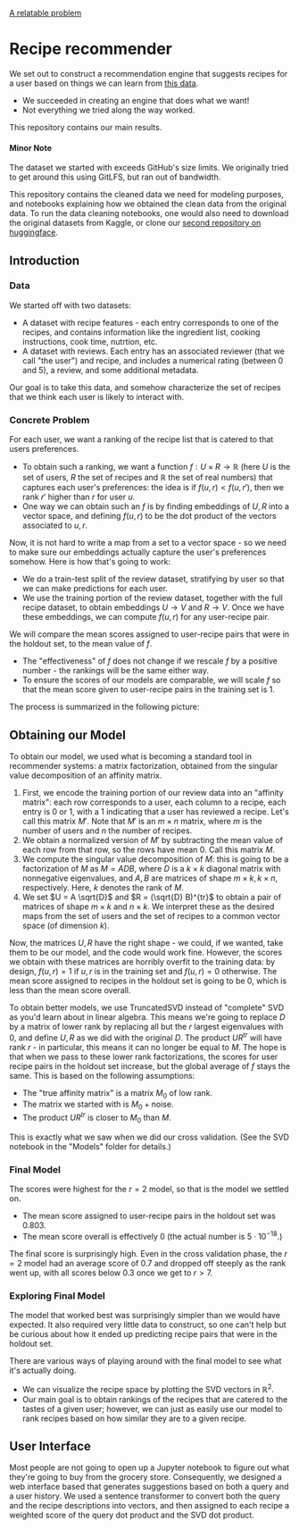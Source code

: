 [A relatable problem](https://www.youtube.com/watch?v=6edlBZ64TDk)

# Recipe recommender

We set out to construct a recommendation engine that suggests recipes for a user based on things we can learn from [this data](https://www.kaggle.com/datasets/irkaal/foodcom-recipes-and-reviews). 

* We succeeded in creating an engine that does what we want!
* Not everything we tried along the way worked.

This repository contains our main results.

#### Minor Note
The dataset we started with exceeds GitHub's size limits. We originally tried to get around this using GitLFS, but ran out of bandwidth.

This repository contains the cleaned data we need for modeling purposes, and notebooks explaining how we obtained the clean data from the original data. To run the data cleaning notebooks, one would also need to download the original datasets from Kaggle, or clone our [second repository on huggingface](https://huggingface.co/erdos-sp-2024-foodrecs/food-recs).


## Introduction 
### Data

We started off with two datasets:
* A dataset with recipe features - each entry corresponds to one of the recipes, and contains information like the ingredient list, cooking instructions, cook time, nutrtion, etc.
* A dataset with reviews. Each entry has an associated reviewer (that we call "the user") and recipe, and includes a numerical rating (between 0 and 5), a review, and some additional metadata.

 Our goal is to take this data, and somehow characterize the set of recipes that we think each user is likely to interact with. 


### Concrete Problem

For each user, we want a ranking of the recipe list that is catered to that users preferences.

* To obtain such a ranking, we want a function $f : U \times R \to \mathbb{R}$ (here $U$ is the set of users, $R$ the set of recipes and $\mathbb{R}$ the set of real numbers) that captures each user's preferences: the idea is if $f(u, r) < f(u,r')$, then we rank $r'$ higher than $r$ for user $u$.
* One way we can obtain such an $f$ is by finding embeddings of $U, R$ into a vector space, and defining $f(u,r)$ to be the dot product of the vectors associated to $u,r$.

Now, it is not hard to write a map from a set to a vector space - so we need to make sure our embeddings actually capture the user's preferences somehow. 
Here is how that's going to work:
* We do a train-test split of the review dataset, stratifying by user so that we can make predictions for each user.
* We use the training portion of the review dataset, together with the full recipe dataset, to obtain embeddings $U \to V$ and $R \to V$.
Once we have these embeddings, we can compute $f(u,r)$ for any user-recipe pair. 

We will compare the mean scores assigned to user-recipe pairs that were in the holdout set, to the mean value of $f$. 
* The "effectiveness" of $f$ does not change if we rescale $f$ by a positive number - the rankings will be the same either way.
* To ensure the scores of our models are comparable, we will scale $f$ so that the mean score given to user-recipe pairs in the training set is 1.

The process is summarized in the following picture:



## Obtaining our Model

To obtain our model, we used what is becoming a standard tool in recommender systems: a matrix factorization, obtained from the singular value decomposition of an affinity matrix.

1. First, we encode the training portion of our review data into an "affinity matrix": each row corresponds to a user, each column to a recipe, each entry is 0 or 1, with a 1 indicating that a user has reviewed a recipe. Let's call this matrix $M'$. Note that $M'$ is an $m \times n$ matrix, where $m$ is the number of users and $n$ the number of recipes.
2. We obtain a normalized version of $M'$ by subtracting the mean value of each row from that row, so the rows have mean 0. Call this matrix $M$. 
3. We compute the singular value decomposition of $M$: this is going to be a factorization of $M$ as $M = ADB$, where $D$ is a $k\times k$ diagonal matrix with nonnegative eigenvalues, and $A,B$ are matrices of shape $m \times k, k\times n$, respectively. Here, $k$ denotes the rank of $M$.
4. We set $U = A \sqrt{D}$ and $R = (\sqrt{D} B)^{tr}$ to obtain a pair of matrices of shape $m \times k$ and $n \times k$. We interpret these as the desired maps from the set of users and the set of recipes to a common vector space (of dimension $k$).

Now, the matrices $U, R$ have the right shape - we could, if we wanted, take them to be our model, and the code would work fine.
However, the scores we obtain with these matrices are horribly overfit to the training data: by design, $f(u,r) = 1$ if $u,r$ is in the training set and $f(u,r) = 0$ otherwise. The mean score assigned to recipes in the holdout set is going to be 0, which is less than the mean score overall. 

To obtain better models, we use TruncatedSVD instead of "complete" SVD as you'd learn about in linear algebra. This means we're going to replace $D$ by a matrix of lower rank by replacing all but the $r$ largest eigenvalues with 0, and define $U, R$ as we did with the original $D$. The product $UR^{tr}$ will have rank $r$ - in particular, this means it can no longer be equal to $M$.
The hope is that when we pass to these lower rank factorizations, the scores for user recipe pairs in the holdout set increase, but the global average of $f$ stays the same. This is based on the following assumptions:
* The "true affinity matrix" is a matrix $M_0$ of low rank.
* The matrix we started with is $M_0 + \mathrm{ noise}$.
* The product $UR^{tr}$ is closer to $M_0$ than $M$.

This is exactly what we saw when we did our cross validation.
(See the SVD notebook in the "Models" folder for details.)



### Final Model

The scores were highest for the $r = 2$ model, so that is the model we settled on. 

* The mean score assigned to user-recipe pairs in the holdout set was 0.803.
* The mean score overall is effectively 0 (the actual number is $5 \cdot 10^{-18}$.)
 
The final score is surprisingly high. Even in the cross validation phase, the $r = 2$ model had an average score of 0.7 and dropped off steeply as the rank went up, with all scores below $0.3$ once we get to $r>7$.

### Exploring Final Model
The model that worked best was surprisingly simpler than we would have expected. It also required very little data to construct, so one can't help but be curious about how it ended up predicting recipe pairs that were in the holdout set.

There are various ways of playing around with the final model to see what it's actually doing.

* We can visualize the recipe space by plotting the SVD vectors in $\mathbb{R}^2$.
* Our main goal is to obtain rankings of the recipes that are catered to the tastes of a given user; however, we can just as easily use our model to rank recipes based on how similar they are to a given recipe.

## User Interface

Most people are not going to open up a Jupyter notebook to figure out what they're going to buy from the grocery store. Consequently, we designed a web interface based that generates suggestions based on both a query and a user history. We used a sentence transformer to convert both the query and the recipe descriptions into vectors, and then assigned to each recipe a weighted score of the query dot product and the SVD dot product.
